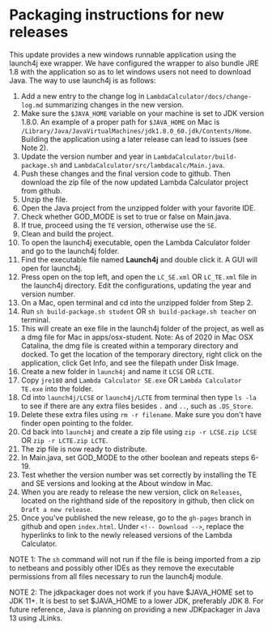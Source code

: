 # **Packaging instructions for new releases**

This update provides a new windows runnable application using the launch4j exe wrapper. We have configured the wrapper to also bundle JRE 1.8 with the application so as to let windows users not need to download Java. The way to use launch4j is as follows: 

1. Add a new entry to the change log in `LambdaCalculator/docs/change-log.md` summarizing changes in the new version.
2. Make sure the `$JAVA_HOME` variable on your machine is set to JDK version 1.8.0. An example of a proper path for `$JAVA_HOME` on Mac is `/Library/Java/JavaVirtualMachines/jdk1.8.0_60.jdk/Contents/Home`. Building the application using a later release can lead to issues (see Note 2).
3. Update the version number and year in `LambdaCalculator/build-package.sh` and `LambdaCalculator/src/lambdacalc/Main.java`.
4. Push these changes and the final version code to github. Then download the zip file of the now updated Lambda Calculator project from github.
5. Unzip the file.
6. Open the Java project from the unzipped folder with your favorite IDE.
7. Check whether GOD_MODE is set to true or false on Main.java.
8. If true, proceed using the `TE` version, otherwise use the `SE`. 
9. Clean and build the project.
10. To open the launch4j executable, open the Lambda Calculator folder and go to the launch4j folder.
11. Find the executable file named **Launch4j** and double click it. A GUI will open for launch4j.
12. Press open on the top left, and open the `LC_SE.xml` OR `LC_TE.xml` file in the launch4j directory. Edit the configurations, updating the year and version number.
13. On a Mac, open terminal and cd into the unzipped folder from Step 2.
14. Run `sh build-package.sh student` OR `sh build-package.sh teacher` on terminal.
15. This will create an exe file in the launch4j folder of the project, as well as a dmg file for Mac in apps/osx-student. Note: As of 2020 in Mac OSX Catalina, the dmg file is created within a temporary directory and docked. To get the location of the temporary directory, right click on the application, click Get Info, and see the filepath under Disk Image.
16. Create a new folder in `launch4j` and name it `LCSE` OR `LCTE`.
17. Copy `jre180` and `Lambda Calculator SE.exe` OR `Lambda Calculator TE.exe` into the folder.
18. Cd into `launch4j/LCSE` or `launch4j/LCTE` from terminal then type `ls -la` to see if there are any extra files besides `.` and `..`, such as `.DS_Store`.
19. Delete these extra files using `rm -r filename`. Make sure you don't have finder open pointing to the folder.
20. Cd back into `launch4j` and create a zip file using `zip -r LCSE.zip LCSE` OR `zip -r LCTE.zip LCTE`. 
21. The zip file is now ready to distribute.
22. In Main.java, set GOD_MODE to the other boolean and repeats steps 6-19. 
23. Test whether the version number was set correctly by installing the TE and SE versions and looking at the About window in Mac. 
24. When you are ready to release the new version, click on `Releases`, located on the righthand side of the repository in github, then click on `Draft a new release`.
25. Once you've published the new release, go to the `gh-pages` branch in github and open `index.html`. Under `<!-- Download -->`, replace the hyperlinks to link to the newly released versions of the Lambda Calculator.

NOTE 1: The `sh` command will not run if the file is being imported from a zip to netbeans and possibly other IDEs as they remove the executable permissions from all files necessary to run the launch4j module. 

NOTE 2: The jdkpackager does not work if you have $JAVA_HOME set to JDK 11+. It is best to set $JAVA_HOME to a lower JDK, preferably JDK 8. For future reference, Java is planning on providing a new JDKpackager in Java 13 using JLinks. 
